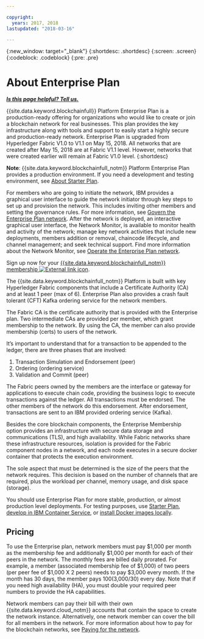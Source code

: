```yaml
---

copyright:
  years: 2017, 2018
lastupdated: "2018-03-16"

---
```


{:new_window: target="_blank"}
{:shortdesc: .shortdesc}
{:screen: .screen}
{:codeblock: .codeblock}
{:pre: .pre}

# About Enterprise Plan


***[Is this page helpful? Tell us.](https://www.surveygizmo.com/s3/4501493/IBM-Blockchain-Documentation)***


{{site.data.keyword.blockchainfull}} Platform Enterprise Plan is a production-ready offering for organizations who would like to create or join a blockchain network for real businesses. This plan provides the key infrastructure along with tools and support to easily start a highly secure and production-ready network. Enterprise Plan is upgraded from Hyperledger Fabric V1.0 to V1.1 on May 15, 2018. All networks that are created after May 15, 2018 are at Fabric V1.1 level. However, networks that were created earlier will remain at Fabric V1.0 level.
{:shortdesc}

**Note**: {{site.data.keyword.blockchainfull_notm}} Platform Enterprise Plan provides a production environment. If you need a development and testing environment, see [About Starter Plan](starter_plan.html).

For members who are going to initiate the network, IBM provides a graphical user interface to guide the network initiator through key steps to set up and provision the network. This includes inviting other members and setting the governance rules. For more information, see [Govern the Enterprise Plan network](get_start.html). After the network is deployed, an interactive graphical user interface, the Network Monitor, is available to monitor health and activity of the network; manage key network activities that include new deployments, members addition or removal, chaincode lifecycle, and channel management; and seek technical support. Find more information about the Network Monitor, see [Operate the Enterprise Plan network](v10_dashboard.html).

Sign up now for your [{{site.data.keyword.blockchainfull_notm}} membership ![External link icon](images/external_link.svg "External link icon")](https://console.bluemix.net/catalog/services/blockchain?env_id=ibm:yp:us-south&taxonomyNavigation=apps).

The {{site.data.keyword.blockchainfull_notm}} Platform is built with key Hyperledger Fabric components that include a Certificate Authority (CA) and at least 1 peer (max of 6).  Enterprise Plan also provides a crash fault tolerant (CFT) Kafka ordering service for the network members.

The Fabric CA is the certificate authority that is provided with the Enterprise plan. Two intermediate CAs are provided per member, which grant membership to the network. By using the CA, the member can also provide membership (certs) to users of the network.

It’s important to understand that for a transaction to be appended to the ledger, there are three phases that are involved:  
1. Transaction Simulation and Endorsement (peer)
2. Ordering (ordering service)
3. Validation and Commit (peer)

The Fabric peers owned by the members are the interface or gateway for applications to execute chain code, providing the business logic to execute transactions against the ledger.  All transactions must be endorsed. The other members of the network do this endorsement. After endorsement,  transactions are sent to an IBM provided ordering service (Kafka).

Besides the core blockchain components, the Enterprise Membership option provides an infrastructure with secure data storage and communications (TLS), and high availability.  While Fabric networks share these infrastructure resources, isolation is provided for the Fabric component nodes in a network, and each node executes in a secure docker container that protects the execution environment.

The sole aspect that must be determined is the size of the peers that the network requires. This decision is based on the number of channels that are required, plus the workload per channel, memory usage, and disk space (storage).

You should use Enterprise Plan for more stable, production, or almost production level deployments. For testing purposes, use [Starter Plan](starter_plan.html), [develop in IBM Container Service](https://ibm-blockchain.github.io/), or [install Docker images locally](http://hyperledger-fabric.readthedocs.io/en/latest/build_network.html).

<!--- The Enterprise plan provides the ordering service and CA. The membership fee is $1,000, and a per peer fee of $1,000 that is associated with the network. If you want to have high availability (HA), you must purchase an additional peer to provide the HA capabilities. For example, one organization (associated membership fee of $1,000) of two peers ($1,000 X 2 peers) with HA ($1,000 X 2 HA peers) requires a monthly charge of $5,000.  --->

## Pricing  
To use the Enterprise plan, network members must pay $1,000 per month as the membership fee and additionally $1,000 per month for each of their peers in the network.  The monthly fees are billed daily prorated.  For example, a member (associated membership fee of $1,000) of two peers (per peer fee of $1,000 X 2 peers) needs to pay $3,000 every month.  If the month has 30 days, the member pays $100 ($3,000/30) every day.  Note that if you need high availability (HA), you must double your required peer numbers to provide the HA capabilities.

Network members can pay their bill with their own {{site.data.keyword.cloud_notm}} accounts that contain the space to create the network instance.  Alternatively, one network member can cover the bill for all members in the network.  For more information about how to pay for the blockchain networks, see [Paying for the network](howto/paying_mode.html).
